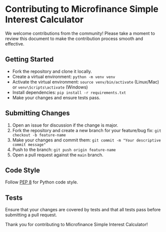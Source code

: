 # Contributing to Microfinance Simple Interest Calculator

We welcome contributions from the community! Please take a moment to review this document to make the contribution process smooth and effective.

## Getting Started

- Fork the repository and clone it locally.
- Create a virtual environment: `python -m venv venv`
- Activate the virtual environment: `source venv/bin/activate` (Linux/Mac) or `venv\Scripts\activate` (Windows)
- Install dependencies: `pip install -r requirements.txt`
- Make your changes and ensure tests pass.

## Submitting Changes

1. Open an issue for discussion if the change is major.
2. Fork the repository and create a new branch for your feature/bug fix: `git checkout -b feature-name`
3. Make your changes and commit them: `git commit -m "Your descriptive commit message"`
4. Push to the branch: `git push origin feature-name`
5. Open a pull request against the `main` branch.

## Code Style

Follow [PEP 8](https://www.python.org/dev/peps/pep-0008/) for Python code style.

## Tests

Ensure that your changes are covered by tests and that all tests pass before submitting a pull request.

Thank you for contributing to Microfinance Simple Interest Calculator!
